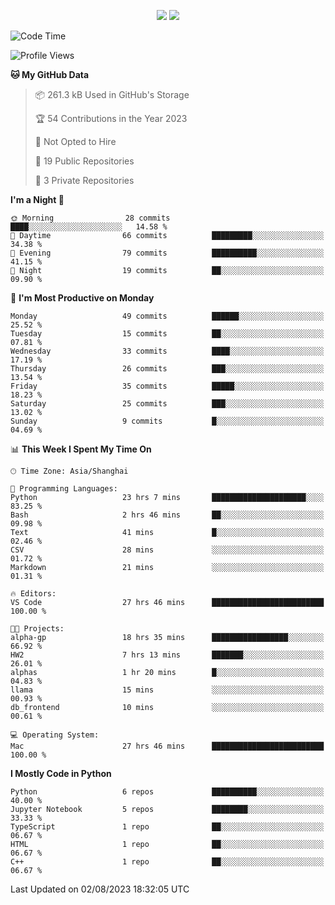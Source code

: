 <p align="center">
    <img src = "https://github-readme-stats.vercel.app/api?username=Zheng-Yi-git&show_icons=true&theme=yeblu&hide_border=true&count_private=true">
    <img src = "https://github-readme-stats.vercel.app/api/top-langs/?username=Zheng-Yi-git&hide=html,css&theme=yeblu&layout=compact&hide_border=true&count_private=true&langs_count=8">
</p>

<!--START_SECTION:waka-->
![Code Time](http://img.shields.io/badge/Code%20Time-615%20hrs-blue)

![Profile Views](http://img.shields.io/badge/Profile%20Views-0-blue)

**🐱 My GitHub Data** 

> 📦 261.3 kB Used in GitHub's Storage 
 > 
> 🏆 54 Contributions in the Year 2023
 > 
> 🚫 Not Opted to Hire
 > 
> 📜 19 Public Repositories 
 > 
> 🔑 3 Private Repositories 
 > 
**I'm a Night 🦉** 

```text
🌞 Morning                28 commits          ████░░░░░░░░░░░░░░░░░░░░░   14.58 % 
🌆 Daytime                66 commits          █████████░░░░░░░░░░░░░░░░   34.38 % 
🌃 Evening                79 commits          ██████████░░░░░░░░░░░░░░░   41.15 % 
🌙 Night                  19 commits          ██░░░░░░░░░░░░░░░░░░░░░░░   09.90 % 
```
📅 **I'm Most Productive on Monday** 

```text
Monday                   49 commits          ██████░░░░░░░░░░░░░░░░░░░   25.52 % 
Tuesday                  15 commits          ██░░░░░░░░░░░░░░░░░░░░░░░   07.81 % 
Wednesday                33 commits          ████░░░░░░░░░░░░░░░░░░░░░   17.19 % 
Thursday                 26 commits          ███░░░░░░░░░░░░░░░░░░░░░░   13.54 % 
Friday                   35 commits          █████░░░░░░░░░░░░░░░░░░░░   18.23 % 
Saturday                 25 commits          ███░░░░░░░░░░░░░░░░░░░░░░   13.02 % 
Sunday                   9 commits           █░░░░░░░░░░░░░░░░░░░░░░░░   04.69 % 
```


📊 **This Week I Spent My Time On** 

```text
🕑︎ Time Zone: Asia/Shanghai

💬 Programming Languages: 
Python                   23 hrs 7 mins       █████████████████████░░░░   83.25 % 
Bash                     2 hrs 46 mins       ██░░░░░░░░░░░░░░░░░░░░░░░   09.98 % 
Text                     41 mins             █░░░░░░░░░░░░░░░░░░░░░░░░   02.46 % 
CSV                      28 mins             ░░░░░░░░░░░░░░░░░░░░░░░░░   01.72 % 
Markdown                 21 mins             ░░░░░░░░░░░░░░░░░░░░░░░░░   01.31 % 

🔥 Editors: 
VS Code                  27 hrs 46 mins      █████████████████████████   100.00 % 

🐱‍💻 Projects: 
alpha-gp                 18 hrs 35 mins      █████████████████░░░░░░░░   66.92 % 
HW2                      7 hrs 13 mins       ███████░░░░░░░░░░░░░░░░░░   26.01 % 
alphas                   1 hr 20 mins        █░░░░░░░░░░░░░░░░░░░░░░░░   04.83 % 
llama                    15 mins             ░░░░░░░░░░░░░░░░░░░░░░░░░   00.93 % 
db_frontend              10 mins             ░░░░░░░░░░░░░░░░░░░░░░░░░   00.61 % 

💻 Operating System: 
Mac                      27 hrs 46 mins      █████████████████████████   100.00 % 
```

**I Mostly Code in Python** 

```text
Python                   6 repos             ██████████░░░░░░░░░░░░░░░   40.00 % 
Jupyter Notebook         5 repos             ████████░░░░░░░░░░░░░░░░░   33.33 % 
TypeScript               1 repo              ██░░░░░░░░░░░░░░░░░░░░░░░   06.67 % 
HTML                     1 repo              ██░░░░░░░░░░░░░░░░░░░░░░░   06.67 % 
C++                      1 repo              ██░░░░░░░░░░░░░░░░░░░░░░░   06.67 % 
```




 Last Updated on 02/08/2023 18:32:05 UTC
<!--END_SECTION:waka-->
